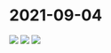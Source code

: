 # 2021-09-04

<image-container>
  <img preview="0" src="https://www.wangleant.com/turtle-images-thumbnail/IMG_20210904_064757.jpg"/>
</image-container>
<image-container>
  <img preview="0" src="https://www.wangleant.com/turtle-images-thumbnail/IMG_20210904_065426.jpg"/>
</image-container>
<image-container>
  <img preview="0" src="https://www.wangleant.com/turtle-images-thumbnail/IMG_20210904_070621.jpg"/>
</image-container>